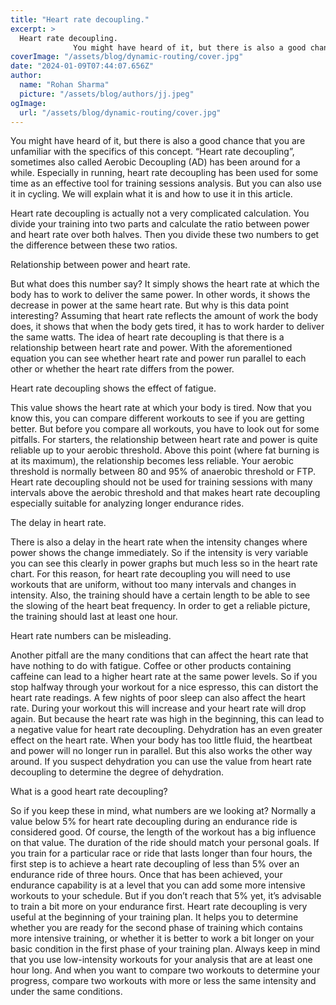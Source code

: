 ```yaml
---
title: "Heart rate decoupling."
excerpt: >
  Heart rate decoupling.
              You might have heard of it, but there is also a good chance that you are unfamiliar with the specifics of this concept. “Heart rate decoupling”, sometimes also calle
coverImage: "/assets/blog/dynamic-routing/cover.jpg"
date: "2024-01-09T07:44:07.656Z"
author:
  name: "Rohan Sharma"
  picture: "/assets/blog/authors/jj.jpeg"
ogImage:
  url: "/assets/blog/dynamic-routing/cover.jpg"
---
```


You might have heard of it, but there is also a good chance that you are unfamiliar with the specifics of this concept. “Heart rate decoupling”, sometimes also called Aerobic Decoupling (AD) has been around for a while. Especially in running, heart rate decoupling has been used for some time as an effective tool for training sessions analysis. But you can also use it in cycling. We will explain what it is and how to use it in this article.

Heart rate decoupling is actually not a very complicated calculation. You divide your training into two parts and calculate the ratio between power and heart rate over both halves. Then you divide these two numbers to get the difference between these two ratios.

Relationship between power and heart rate.

But what does this number say? It simply shows the heart rate at which the body has to work to deliver the same power. In other words, it shows the decrease in power at the same heart rate. But why is this data point interesting? Assuming that heart rate reflects the amount of work the body does, it shows that when the body gets tired, it has to work harder to deliver the same watts. The idea of heart rate decoupling is that there is a relationship between heart rate and power. With the aforementioned equation you can see whether heart rate and power run parallel to each other or whether the heart rate differs from the power.

Heart rate decoupling shows the effect of fatigue.

This value shows the heart rate at which your body is tired. Now that you know this, you can compare different workouts to see if you are getting better. But before you compare all workouts, you have to look out for some pitfalls. For starters, the relationship between heart rate and power is quite reliable up to your aerobic threshold. Above this point (where fat burning is at its maximum), the relationship becomes less reliable. Your aerobic threshold is normally between 80 and 95% of anaerobic threshold or FTP. Heart rate decoupling should not be used for training sessions with many intervals above the aerobic threshold and that makes heart rate decoupling especially suitable for analyzing longer endurance rides.

The delay in heart rate.

There is also a delay in the heart rate when the intensity changes where power shows the change immediately. So if the intensity is very variable you can see this clearly in power graphs but much less so in the heart rate chart. For this reason, for heart rate decoupling you will need to use workouts that are uniform, without too many intervals and changes in intensity. Also, the training should have a certain length to be able to see the slowing of the heart beat frequency. In order to get a reliable picture, the training should last at least one hour.

Heart rate numbers can be misleading.

Another pitfall are the many conditions that can affect the heart rate that have nothing to do with fatigue. Coffee or other products containing caffeine can lead to a higher heart rate at the same power levels. So if you stop halfway through your workout for a nice espresso, this can distort the heart rate readings. A few nights of poor sleep can also affect the heart rate. During your workout this will increase and your heart rate will drop again. But because the heart rate was high in the beginning, this can lead to a negative value for heart rate decoupling. Dehydration has an even greater effect on the heart rate. When your body has too little fluid, the heartbeat and power will no longer run in parallel. But this also works the other way around. If you suspect dehydration you can use the value from heart rate decoupling to determine the degree of dehydration.

What is a good heart rate decoupling?

So if you keep these in mind, what numbers are we looking at? Normally a value below 5% for heart rate decoupling during an endurance ride is considered good. Of course, the length of the workout has a big influence on that value. The duration of the ride should match your personal goals. If you train for a particular race or ride that lasts longer than four hours, the first step is to achieve a heart rate decoupling of less than 5% over an endurance ride of three hours. Once that has been achieved, your endurance capability is at a level that you can add some more intensive workouts to your schedule. But if you don’t reach that 5% yet, it’s advisable to train a bit more on your endurance first. Heart rate decoupling is very useful at the beginning of your training plan. It helps you to determine whether you are ready for the second phase of training which contains more intensive training, or whether it is better to work a bit longer on your basic condition in the first phase of your training plan. Always keep in mind that you use low-intensity workouts for your analysis that are at least one hour long. And when you want to compare two workouts to determine your progress, compare two workouts with more or less the same intensity and under the same conditions.